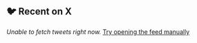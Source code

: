 ## 🐦 Recent on X

*Unable to fetch tweets right now.*
[Try opening the feed manually](https://nitter.poast.org/DrBinLu/rss)
